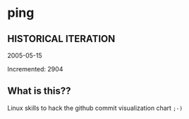 # ping

## HISTORICAL ITERATION
2005-05-15

Incremented: 2904

## What is this?? 
Linux skills to hack the github commit visualization chart `;-)`
